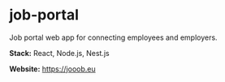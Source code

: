 # job-portal

Job portal web app for connecting employees and employers.

<b>Stack:</b> React, Node.js, Nest.js

<b>Website:</b> https://jooob.eu
